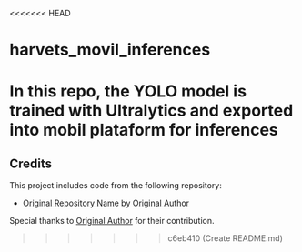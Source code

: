 <<<<<<< HEAD
# harvets_movil_inferences
In this repo, the YOLO model is trained with Ultralytics and exported into mobil plataform for inferences
=======
## Credits

This project includes code from the following repository:

- [Original Repository Name](link-to-original-repo) by [Original Author]([[link-to-original-author-profile](https://github.com/surendramaran)](https://github.com/surendramaran/YOLOv8-TfLite-Object-Detector))

Special thanks to [Original Author](link-to-original-author-profile) for their contribution.
>>>>>>> c6eb410 (Create README.md)
